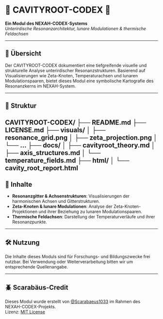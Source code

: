 # 🔩 CAVITYROOT-CODEX 🔩

**Ein Modul des NEXAH-CODEX-Systems**  
*Unterirdische Resonanzarchitektur, lunare Modulationen & thermische Feldachsen*

---

## 🧭 Übersicht

Der CAVITYROOT-CODEX dokumentiert eine tiefgreifende visuelle und strukturelle Analyse unterirdischer Resonanzstrukturen. Basierend auf Visualisierungen wie Zeta-Knoten, Temperaturachsen und lunaren Modulationspaaren, bietet dieses Modul eine symbolische Kartografie des Resonanzkerns im NEXAH-System.

---

## 📁 Struktur
CAVITYROOT-CODEX/
├── README.md
├── LICENSE.md
├── visuals/
│   ├── resonance_grid.png
│   ├── zeta_projection.png
│   └── …
├── docs/
│   ├── cavityroot_theory.md
│   ├── axis_structures.md
│   └── temperature_fields.md
├── html/
│   └── cavity_root_report.html
---

## 🧠 Inhalte

- **Resonanzgitter & Achsenstrukturen**: Visualisierungen der harmonischen Achsen und Gitterstrukturen.
- **Zeta-Knoten & lunare Modulationen**: Analyse der Zeta-Knoten-Projektionen und ihrer Beziehung zu lunaren Modulationspaaren.
- **Thermische Feldachsen**: Darstellung der Temperaturverläufe und ihrer Resonanzpunkte.

---

## 🛠️ Nutzung

Die Inhalte dieses Moduls sind für Forschungs- und Bildungszwecke frei nutzbar. Bei Verwendung oder Weiterverarbeitung bitten wir um entsprechende Quellenangabe.

---

## 🪲 Scarabäus-Credit

Dieses Modul wurde erstellt von [@Scarabaeus1033](https://github.com/Scarabaeus1033) im Rahmen des NEXAH-CODEX-Projekts.  
Lizenz: [MIT License](LICENSE.md)
